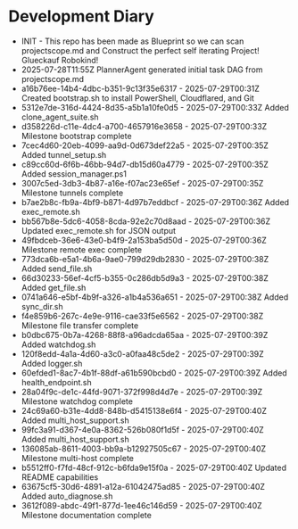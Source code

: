 # Development Diary

- INIT - This repo has been made as Blueprint so we can scan projectscope.md and Construct the perfect self iterating Project! Glueckauf Robokind!
- 2025-07-28T11:55Z PlannerAgent generated initial task DAG from projectscope.md
- a16b76ee-14b4-4dbc-b351-9c13f35e6317 - 2025-07-29T00:31Z Created bootstrap.sh to install PowerShell, Cloudflared, and Git
- 5312e7de-316d-4424-8d35-a5b1a10fe0d5 - 2025-07-29T00:33Z Added clone_agent_suite.sh
- d358226d-c11e-4dc4-a700-4657916e3658 - 2025-07-29T00:33Z Milestone bootstrap complete
- 7cec4d60-20eb-4099-aa9d-0d673def22a5 - 2025-07-29T00:35Z Added tunnel_setup.sh
- c89cc60d-6f6b-46bb-94d7-db15d60a4779 - 2025-07-29T00:35Z Added session_manager.ps1
- 3007c5ed-3db3-4b87-a16e-f07ac23e65ef - 2025-07-29T00:35Z Milestone tunnels complete
- b7ae2b8c-fb9a-4bf9-b871-4d97b7eddbcf - 2025-07-29T00:36Z Added exec_remote.sh
- bb567b8e-5dc6-4058-8cda-92e2c70d8aad - 2025-07-29T00:36Z Updated exec_remote.sh for JSON output
- 49fbdceb-36e6-43e0-b4f9-2a153ba5d50d - 2025-07-29T00:36Z Milestone remote exec complete
- 773dca6b-e5a1-4b6a-9ae0-799d29db2830 - 2025-07-29T00:38Z Added send_file.sh
- 66d30233-56ef-4cf5-b355-0c286db5d9a3 - 2025-07-29T00:38Z Added get_file.sh
- 0741a646-e5bf-4b9f-a326-a1b4a536a651 - 2025-07-29T00:38Z Added sync_dir.sh
- f4e859b6-267c-4e9e-9116-cae33f5e6562 - 2025-07-29T00:38Z Milestone file transfer complete
- b0dbc675-0b7a-4268-88f8-a96adcda65aa - 2025-07-29T00:39Z Added watchdog.sh
- 120f8edd-4a1a-4d60-a3c0-a0faa48c5de2 - 2025-07-29T00:39Z Added logger.sh
- 60efded1-8ac7-4b1f-88df-a61b590bcbd0 - 2025-07-29T00:39Z Added health_endpoint.sh
- 28a04f9c-de1c-44fd-9071-372f998d4d7e - 2025-07-29T00:39Z Milestone watchdog complete
- 24c69a60-b31e-4dd8-848b-d5415138e6f4 - 2025-07-29T00:40Z Added multi_host_support.sh
- 99fc3a91-d367-4e0a-8362-526b080f1d5f - 2025-07-29T00:40Z Added multi_host_support.sh
- 136085ab-8611-4003-bb9a-b12927505c67 - 2025-07-29T00:40Z Milestone multi-host complete
- b5512ff0-f7fd-48cf-912c-b6fda9e15f0a - 2025-07-29T00:40Z Updated README capabilities
- 63675cf5-30d6-4891-a12a-61042475ad85 - 2025-07-29T00:40Z Added auto_diagnose.sh
- 3612f089-abdc-49f1-877d-1ee46c146d59 - 2025-07-29T00:40Z Milestone documentation complete
